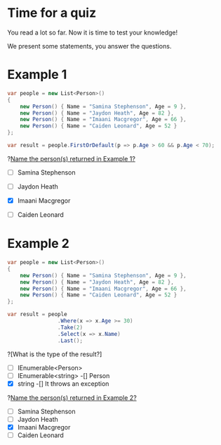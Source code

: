 # Time for a quiz

You read a lot so far.
Now it is time to test your knowledge!

We present some statements, you answer the questions.

# Example 1

```c#
var people = new List<Person>()
{
    new Person() { Name = "Samina Stephenson", Age = 9 },
    new Person() { Name = "Jaydon Heath", Age = 82 },
    new Person() { Name = "Imaani Macgregor", Age = 66 },
    new Person() { Name = "Caiden Leonard", Age = 52 }
};

var result = people.FirstOrDefault(p => p.Age > 60 && p.Age < 70);
```

?[Name the person(s) returned in Example 1?](multiple)
-[ ] Samina Stephenson
-[ ] Jaydon Heath
-[x] Imaani Macgregor
-[ ] Caiden Leonard


# Example 2

```c#
var people = new List<Person>()
{
    new Person() { Name = "Samina Stephenson", Age = 9 },
    new Person() { Name = "Jaydon Heath", Age = 82 },
    new Person() { Name = "Imaani Macgregor", Age = 66 },
    new Person() { Name = "Caiden Leonard", Age = 52 }
};

var result = people
                .Where(x => x.Age >= 30)
                .Take(2)
                .Select(x => x.Name)
                .Last();
```

?[What is the type of the result?]
-[ ] IEnumerable&lt;Person&gt;
-[ ] IEnumerable&lt;string&gt;
-[] Person
-[x] string
-[] It throws an exception

?[Name the person(s) returned in Example 2?](multiple)
-[ ] Samina Stephenson
-[ ] Jaydon Heath
-[x] Imaani Macgregor
-[ ] Caiden Leonard
